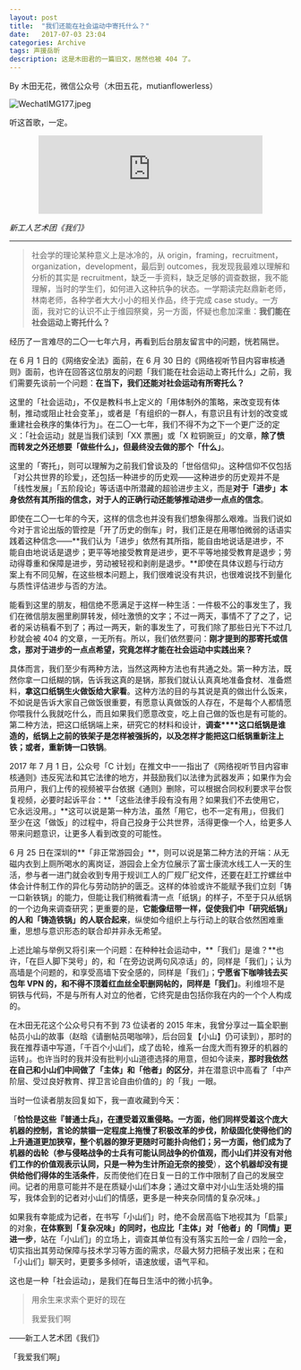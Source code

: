 ```yaml
---
layout: post
title:  "我们还能在社会运动中寄托什么？"
date:   2017-07-03 23:04
categories: Archive
tags: 声援岳昕
description: 这是木田君的一篇旧文，居然也被 404 了。
---
```


By 木田无花，微信公众号（木田五花，mutianflowerless）

![WechatIMG177.jpeg](https://i.loli.net/2018/04/23/5ade01a063486.jpeg)

听这首歌，一定。

<div align=center><iframe frameborder="no" marginwidth="0" marginheight="0" width=400 height=140 src="https://music.163.com/outchain/player?type=2&id=485354902&auto=0&height=66"></iframe></div>

*新工人艺术团《我们》*

---

> 社会学的理论某种意义上是冰冷的，从 origin，framing，recruitment，organization，development，最后到 outcomes，我发现我最难以理解和分析的其实是 recruitment，缺乏一手资料，缺乏足够的调查数据，我不能理解，当时的学生们，如何进入这种抗争的状态。一学期读完赵鼎新老师，林南老师，各种学者大大小小的相关作品，终于完成 case study。一方面，我对它的认识不止于维园祭奠，另一方面，怀疑也愈加深重：**我们能在社会运动上寄托什么？**

经历了一言难尽的二〇一七年六月，再看到后台朋友留言中的问题，恍若隔世。

在 6 月 1 日的《网络安全法》面前，在 6 月 30 日的《网络视听节目内容审核通则》面前，也许在回答这位朋友的问题「我们能在社会运动上寄托什么」之前，我们需要先谈前一个问题：**在当下，我们还能对社会运动有所寄托么？**

这里的「社会运动」，不仅是教科书上定义的「用体制外的策略，来改变现有体制，推动或阻止社会变革」，或者是「有组织的一群人，有意识且有计划的改变或重建社会秩序的集体行为」。在二〇一七年，我们不得不为之下一个更广泛的定义：「社会运动」就是当我们读到「XX 票圈」或「X 粒铜豌豆」的文章，**除了愤而转发之外还想要「做些什么」，但最终没去做的那个「什么」**。

这里的「寄托」，则可以理解为之前我们曾谈及的「世俗信仰」。这种信仰不仅包括「对公共世界的珍爱」，还包括一种进步的历史观——这种进步的历史观并不是「线性发展」「五阶段论」等话语中所潜藏的超验进步主义，而是**对于「进步」本身依然有其所指的信念，对于人的正确行动还能够推动进步一点点的信念**。

即使在二〇一七年的今天，这样的信念也并没有我们想象得那么艰难。当我们说如今对于言论出版的管控是「开了历史的倒车」时，我们正是在用哪怕微弱的话语实践着这种信念——**我们认为「进步」依然有其所指，能自由地说话是进步，不能自由地说话是退步；更平等地接受教育是进步，更不平等地接受教育是退步；劳动得尊重和保障是进步，劳动被轻视和剥削是退步。**即使在具体议题与行动方案上有不同见解，在这些根本问题上，我们很难说没有共识，也很难说找不到量化与质性评估进步与否的方法。

能看到这里的朋友，相信绝不愿满足于这样一种生活：一件极不公的事发生了，我们在微信朋友圈里刷屏转发，倾吐激愤的文字；不过一两天，事情不了了之了，记者的采访稿看不到了；再过一两天，新的事发生了，可我们除了那些日光下不过几秒就会被 404 的文章，一无所有。所以，我们依然要问：**刚才提到的那寄托或信念，那对于进步的一点点希望，究竟怎样才能在社会运动中实践出来？**

具体而言，我们至少有两种方法，当然这两种方法也有共通之处。第一种方法，既然你拿一口纸糊的锅，告诉我这真的是锅，那我们就认认真真地准备食材、准备燃料，**拿这口纸锅生火做饭给大家看**。这种方法的目的与其说是真的做出什么饭来，不如说是告诉大家自己做饭很重要，有愿意认真做饭的人存在，不是每个人都情愿你喂我什么我就吃什么，而且如果我们愿意改变，吃上自己做的饭也是有可能的。第二种方法，把这口纸锅端上来，研究它的材料和设计，**调查****这口纸锅是谁造的，纸锅上之前的铁架子是怎样被强拆的，以及怎样才能把这口纸锅重新注上铁；或者，重新铸一口铁锅**。

2017 年 7 月 1 日，公众号「C 计划」在推文中一一指出了《网络视听节目内容审核通则》违反宪法和其它法律的地方，并鼓励我们以法律为武器发声；如果作为会员用户，我们上传的视频被平台依据《通则》删除，可以根据合同权利要求平台恢复视频，必要时起诉平台：**「这些法律手段有没有用？如果我们不去使用它，它永远没用。」**这可以说是第一种方法，虽然「用它，也不一定有用」，但我们至少在这「做饭」的过程中，将自己投身于公共世界，活得更像一个人，给更多人带来问题意识，让更多人看到改变的可能性。

6 月 25 日在深圳的**「非正常游园会」**，则可以说是第二种方法的开端：从无磁内衣到上厕所喝水的离岗证，游园会上全方位展示了富士康流水线工人一天的生活，参与者一进门就会收到专用于规训工人的厂规厂纪文件，还要在赶工拧螺丝中体会计件制工作的异化与劳动防护的匮乏。这样的体验或许不能赋予我们立刻「铸一口新铁锅」的能力，但能让我们稍微看清一点「纸锅」的样子，不至于只从纸锅的一个边角来调查研究；更重要的是，**它能像纽带一样，促使我们中「研究纸锅」的人和「铸造铁锅」的人联合起来**，纵使如今组织上与行动上的联合依然困难重重，思想与意识形态的联合却并非永无希望。

上述比喻与举例又将引来一个问题：在种种社会运动中，**「我们」是谁？**也许，「在巨人脚下哭号」的，和「在旁边说两句风凉话」的，同样是「我们」；认为高墙是个问题的，和享受高墙下安全感的，同样是「我们」；**宁愿省下咖啡钱去买包年 VPN 的，和不得不顶着红血丝全职删网帖的，同样是「我们」**。利维坦不是铜铁与代码，不是与所有人对立的他者，它终究是由包括你我在内的一个个人构成的。

在木田无花这个公众号只有不到 73 位读者的 2015 年末，我曾分享过一篇全职删帖员小山的故事（赵晗《请删帖员喝咖啡》，后台回复【小山】仍可读到），那时的我在推荐语中写道，「千百个小山们，成了齿轮，维系一台庞大而有獠牙的机器的运转」。也许当时的我并没有批判小山道德选择的用意，但如今读来，**那时我依然在自己和小山们中间做了「主体」和「他者」的区分**，并在潜意识中高看了「中产阶层、受过良好教育、捍卫言论自由价值的」的「我」一眼。

当时一位读者朋友回复如下，我一直收藏到今天：

「**恰恰是这些『普通士兵』，在遭受着双重侵略。**一方面，他们同样受着这个庞大机器的控制，言论的禁锢一定程度上拖慢了积极改革的步伐，阶级固化使得他们的上升通道更加狭窄，整个机器的獠牙更随时可能扑向他们；另一方面，他们成为了机器的齿轮（参与侵略战争的士兵有可能认同战争的价值观，而**小山们并没有对他们工作的价值观表示认同，只是一种为生计所迫无奈的接受**），**这个机器却没有提供给他们得体的生活条件**，反而使他们在日复一日的工作中限制了自己的发展空间。记者的用意可能并不是在质疑小山们本身；通过文章中对小山生活处境的描写，我体会到的记者对小山们的情感，更多是一种夹杂同情的复杂况味。」

如果我有幸能成为记者，在书写「小山们」时，绝不会居高临下地视其为「启蒙」的对象，**在体察到「复杂况味」的同时，也应比「主体」对「他者」的「同情」更进一步**，站在「小山们」的立场上，调查其单位有没有落实五险一金 / 四险一金，切实指出其劳动保障与技术学习等方面的需求，尽最大努力把稿子发出来；在和「小山们」聊天时，更要多多倾听，语速放缓，语气平和。

这也是一种「社会运动」，是我们在每日生活中的微小抗争。

> 用余生来求索个更好的现在
>
> 我爱我们啊

——新工人艺术团《我们》

「我爱我们啊」
